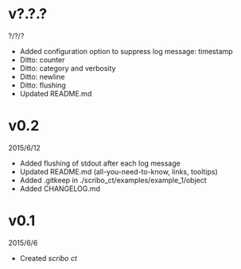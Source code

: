 # v?.?.?
?/?/?
- Added configuration option to suppress log message: timestamp
- Ditto: counter
- Ditto: category and verbosity
- Ditto: newline
- Ditto: flushing
- Updated README.md

# v0.2
2015/6/12
- Added flushing of stdout after each log message
- Updated README.md (all-you-need-to-know, links, tooltips)
- Added .gitkeep in ./scribo_ct/examples/example_1/object
- Added CHANGELOG.md

# v0.1
2015/6/6
- Created *scribo ct*